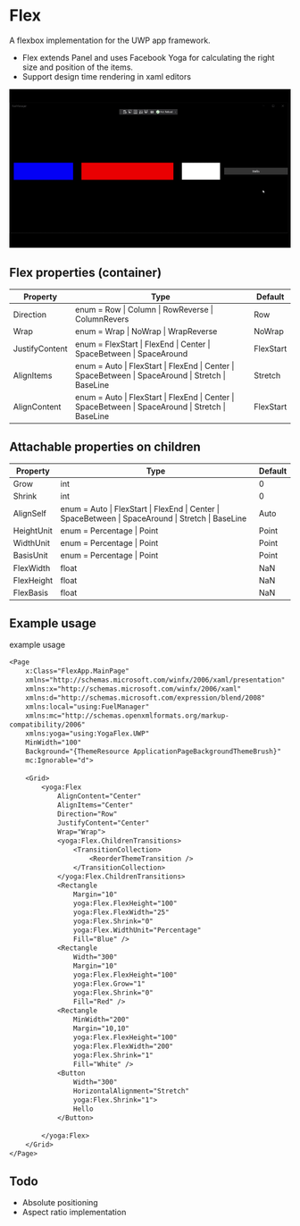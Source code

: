 # Flex
A flexbox implementation for the UWP app framework.

- Flex extends Panel and uses Facebook Yoga for calculating the right size and position of the items.
- Support design time rendering in xaml editors

![Flex behavior sample](./FlexSample.gif)

## Flex properties (container)

| Property       | Type                                                                                                | Default   |
|----------------|-----------------------------------------------------------------------------------------------------|-----------|
| Direction      | enum = Row \| Column \| RowReverse \| ColumnRevers                                                  | Row       |
| Wrap           | enum = Wrap \| NoWrap \| WrapReverse                                                                | NoWrap    |
| JustifyContent | enum = FlexStart \| FlexEnd \| Center \| SpaceBetween \| SpaceAround                                | FlexStart |
| AlignItems     | enum = Auto \| FlexStart \| FlexEnd \| Center \| SpaceBetween \| SpaceAround \| Stretch \| BaseLine | Stretch   |
| AlignContent   | enum = Auto \| FlexStart \| FlexEnd \| Center \| SpaceBetween \| SpaceAround \| Stretch \| BaseLine | FlexStart |

## Attachable properties on children

| Property   | Type                                                                                                | Default |
|------------|-----------------------------------------------------------------------------------------------------|---------|
| Grow       | int                                                                                                 | 0       |
| Shrink     | int                                                                                                 | 0       |
| AlignSelf  | enum = Auto \| FlexStart \| FlexEnd \| Center \| SpaceBetween \| SpaceAround \| Stretch \| BaseLine | Auto    |
| HeightUnit | enum = Percentage \| Point                                                                          | Point   |
| WidthUnit  | enum = Percentage \| Point                                                                          | Point   |
| BasisUnit  | enum = Percentage \| Point                                                                          | Point   |
| FlexWidth  | float                                                                                               | NaN     |
| FlexHeight | float                                                                                               | NaN     |
| FlexBasis  | float                                                                                               | NaN     |

## Example usage

example usage
```xaml
<Page
    x:Class="FlexApp.MainPage"
    xmlns="http://schemas.microsoft.com/winfx/2006/xaml/presentation"
    xmlns:x="http://schemas.microsoft.com/winfx/2006/xaml"
    xmlns:d="http://schemas.microsoft.com/expression/blend/2008"
    xmlns:local="using:FuelManager"
    xmlns:mc="http://schemas.openxmlformats.org/markup-compatibility/2006"
    xmlns:yoga="using:YogaFlex.UWP"
    MinWidth="100"
    Background="{ThemeResource ApplicationPageBackgroundThemeBrush}"
    mc:Ignorable="d">

    <Grid>
        <yoga:Flex
            AlignContent="Center"
            AlignItems="Center"
            Direction="Row"
            JustifyContent="Center"
            Wrap="Wrap">
            <yoga:Flex.ChildrenTransitions>
                <TransitionCollection>
                    <ReorderThemeTransition />
                </TransitionCollection>
            </yoga:Flex.ChildrenTransitions>
            <Rectangle
                Margin="10"
                yoga:Flex.FlexHeight="100"
                yoga:Flex.FlexWidth="25"
                yoga:Flex.Shrink="0"
                yoga:Flex.WidthUnit="Percentage"
                Fill="Blue" />
            <Rectangle
                Width="300"
                Margin="10"
                yoga:Flex.FlexHeight="100"
                yoga:Flex.Grow="1"
                yoga:Flex.Shrink="0"
                Fill="Red" />
            <Rectangle
                MinWidth="200"
                Margin="10,10"
                yoga:Flex.FlexHeight="100"
                yoga:Flex.FlexWidth="200"
                yoga:Flex.Shrink="1"
                Fill="White" />
            <Button
                Width="300"
                HorizontalAlignment="Stretch"
                yoga:Flex.Shrink="1">
                Hello
            </Button>

        </yoga:Flex>
    </Grid>
</Page>
```

## Todo
- Absolute positioning
- Aspect ratio implementation
